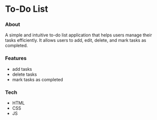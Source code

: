 # To-Do List
<h3>About</h3>
<p>
  A simple and intuitive to-do list application that helps users manage their tasks efficiently. It allows users to add, edit, delete, and mark tasks as completed.
</p>
<h3>Features</h3>
<ul>
  <li>
    add tasks
  </li>
  <li>
    delete tasks
  </li>
  <li>
    mark tasks as completed
  </li>
</ul>
<h3>Tech</h3>
<ul>
  <li>
    HTML
  </li>
  <li>
    CSS
  </li>
  <li>
    JS
  </li>
</ul>
